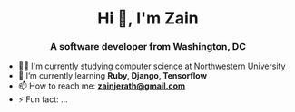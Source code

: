 <h1 align="center">Hi 👋, I'm Zain</h1>
<h3 align="center">A software developer from Washington, DC</h3>

- 👨‍💻 I'm currently studying computer science at [Northwestern University](https://www.northwestern.edu/)
- 🌱 I’m currently learning **Ruby, Django, Tensorflow**
- 📫 How to reach me: **zainjerath@gmail.com**
- ⚡ Fun fact: ...
